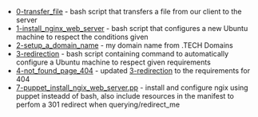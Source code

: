 * [0-transfer_file](0-transfer_file) - bash script that transfers a file from our client to the server
* [1-install_nginx_web_server](1-install_nginx_web_server) - bash script that configures a new Ubuntu machine to respect the conditions given
* [2-setup_a_domain_name](2-setup_a_domain_name) - my domain name from .TECH Domains
* [3-redirection](3-redirection) - bash script containing command to automatically configure a Ubuntu machine to respect given requirements
* [4-not_found_page_404](4-not_found_page_404) - updated [3-redirection](3-redirection) to the requirements for 404
* [7-puppet_install_ngix_web_server.pp](7-puppet_install_ngix_web_server.pp) - install and configure ngix using puppet insteadd of bash, also include resources in the manifest to perfom a 301 redirect when querying/redirect_me